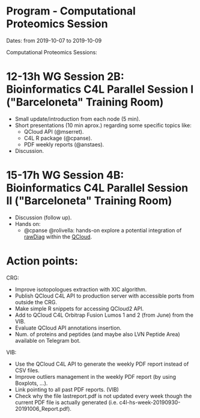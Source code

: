 # Program - Computational Proteomics Session

Dates: from 2019-10-07 to 2019-10-09

Computational Proteomics Sessions: 

# 12-13h WG Session 2B: Bioinformatics C4L Parallel Session I ("Barceloneta" Training Room)

* Small update/introduction from each node (5 min). 
* Short presentations (10 min aprox.) regarding some specific topics like: 
    * QCloud API (@mserret). 
    * C4L R package (@cpanse).
    * PDF weekly reports (@anstaes). 
* Discussion. 

# 15-17h WG Session 4B: Bioinformatics C4L Parallel Session II ("Barceloneta" Training Room)

* Discussion (follow up). 
* Hands on: 
    * @cpanse @rolivella: hands-on explore a potential integration of [rawDiag](https://github.com/fgcz/rawDiag) within the [QCloud](http://qcloud2.crg.eu).

# Action points:

CRG: 

* Improve isotopologues extraction with XIC algorithm.
* Publish QCloud C4L API to production server with accessible ports from outside the CRG. 
* Make simple R snippets for accessing QCloud2 API.  
* Add to QCloud C4L Orbitrap Fusion Lumos 1 and 2 (from June) from the VIB. 
* Evaluate QCloud API annotations insertion. 
* Num. of proteins and peptides (and maybe also LVN Peptide Area) available on Telegram bot. 

VIB: 

* Use the QCloud C4L API to generate the weekly PDF report instead of CSV files.
* Improve outliers management in the weekly PDF report (by using Boxplots, ...). 
* Link pointing to all past PDF reports. (VIB)
* Check why the file lastreport.pdf is not updated every week though the current PDF file is actually generated (i.e. c4l-hs-week-20190930-20191006_Report.pdf). 

